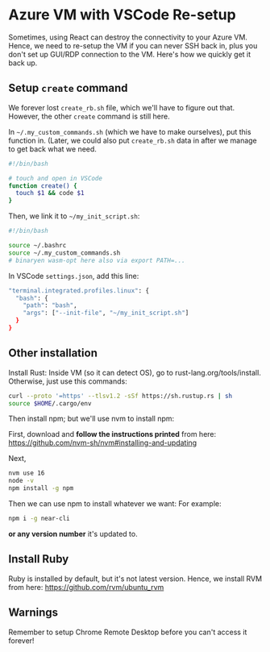# Azure VM with VSCode Re-setup

Sometimes, using React can destroy the connectivity to your Azure VM. Hence, we need to re-setup the VM if you can never SSH back in, plus you don't set up GUI/RDP connection to the VM. Here's how we quickly get it back up. 

## Setup `create` command
We forever lost `create_rb.sh` file, which we'll have to figure out that. However, the other `create` command is still here. 

In `~/.my_custom_commands.sh` (which we have to make ourselves), put this function in. (Later, we could also put `create_rb.sh` data in after we manage to get back what we need. 

```bash
#!/bin/bash

# touch and open in VSCode
function create() {
  touch $1 && code $1
}
```

Then, we link it to `~/my_init_script.sh`: 

```bash
#!/bin/bash

source ~/.bashrc
source ~/.my_custom_commands.sh
# binaryen wasm-opt here also via export PATH=...
```

In VSCode `settings.json`, add this line: 
```bash
"terminal.integrated.profiles.linux": {
  "bash": {
    "path": "bash",
    "args": ["--init-file", "~/my_init_script.sh"]
  }
}
```

## Other installation
Install Rust: Inside VM (so it can detect OS), go to rust-lang.org/tools/install. Otherwise, just use this commands: 

```bash
curl --proto '=https' --tlsv1.2 -sSf https://sh.rustup.rs | sh
source $HOME/.cargo/env
```

Then install npm; but we'll use nvm to install npm: 

First, download and **follow the instructions printed** from here: https://github.com/nvm-sh/nvm#installing-and-updating

Next, 

```bash
nvm use 16
node -v
npm install -g npm
```

Then we can use npm to install whatever we want: For example: 

```bash
npm i -g near-cli
```

**or any version number** it's updated to. 

## Install Ruby
Ruby is installed by default, but it's not latest version. Hence, we install RVM from here: https://github.com/rvm/ubuntu_rvm



## Warnings
Remember to setup Chrome Remote Desktop before you can't access it forever! 
